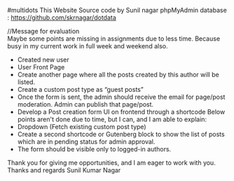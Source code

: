 #multidots
This Website Source code by Sunil nagar
phpMyAdmin database : https://github.com/skrnagar/dotdata

//Message for evaluation
<br>
Maybe some points are missing in assignments due to less time.
Because busy in my current work in full week and weekend also.
 - Created new user 
 - User Front Page 
 - Create another page where all the posts created by this author will be listed.
 - Create a custom post type as “guest posts”
 - Once the form is sent, the admin should receive the email for page/post moderation. Admin can publish that page/post.
 - Develop a Post creation form UI on frontend through a shortcode
Below points aren't done due to time, but I can, and I am able to explain:
  - Dropdown (Fetch existing custom post type)
  - Create a second shortcode or Gutenberg block to show the list of posts which are in pending status for admin approval.   
  - The form should be visible only to logged-in authors.

Thank you for giving me opportunities, and I am eager to work with you.
Thanks and regards
Sunil Kumar Nagar 
